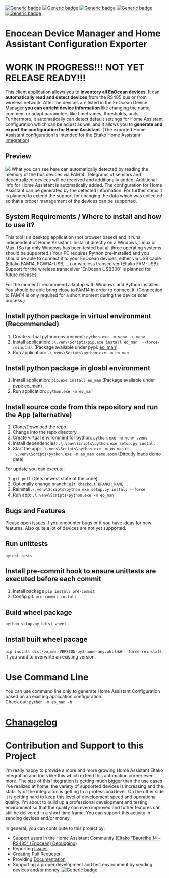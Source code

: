 [![Generic badge](https://img.shields.io/github/commit-activity/y/grimmpp/home-assistant-eltako.svg?style=flat&color=3498db)](https://github.com/grimmpp/home-assistant-eltako/commits/main)
[![Generic badge](https://img.shields.io/badge/Community-Forum-3498db.svg)](https://community.home-assistant.io/)
[![Generic badge](https://img.shields.io/badge/Community_Forum-Eltako_Integration_Debugging-3498db.svg)](https://community.home-assistant.io/t/eltako-baureihe-14-rs485-enocean-debugging/49712)
[![Generic badge](https://img.shields.io/badge/License-MIT-3498db.svg)](/LICENSE)
[![Generic badge](https://img.shields.io/badge/SUPPORT_THIS_PROJECT-PayPal.me-27ae60.svg)](https://paypal.me/grimmpp)

# Enocean Device Manager and Home Assistant Configuration Exporter

# WORK IN PROGRESS!!! NOT YET RELEASE READY!!!

This client application allows you to **inventory all EnOcean devices**. It can **automatically read and detect devices** from the RS485 bus or from wireless network. After the devices are listed in the EnOcean Device Manager **you can enricht device information** like changing the name, comment or adapt parameters like timeframes, thresholds, units, ... .
Furthermore, it automatically can detect default settings for Home Assistant configuration which can be adjust as well and it allows you to **generate and export the configuration for Home Assistant**. 
(The exported Home Assistant configuration is intended for the [Eltako Home Assistant Integration](https://github.com/grimmpp/home-assistant-eltako/))

## Preview
<img src="https://github.com/grimmpp/enocean-device-manager/blob/main/screenshot2.png" /> 
What you can see here can automatically detected by reading the memory of the bus devices via FAM14. Telegrams of sensors and decentralized devices will be received and additionally added. 
Additional info for Home Assistant is automatically added. The configuration for Home Assistant can be generated by the detected information.
For further steps it is planned to extend the support for changing the data which was collected so that a proper management of the devices can be supported.

## System Requirements / Where to install and how to use it?
This tool is a desktop application (not browser based) and it runs independent of Home Assistant. Install it directly on a Windows, Linux or Max. (So far only Windows has been tested but all three operating systems should be supported.) Your PC requires Python pre-installed and you should be able to connect it to your EnOcean devices, either via USB cable (Eltako FAM14, FGW14-USB, ...) or wireless transceiver (Eltako FAM-USB). Support for the wireless transceiver 'EnOcean USB300' is planned for future releases.

For the moment I recommend a laptop with Windows and Python installed. You should be able bring close to FAM14 in order to connect it. (Connection to FAM14 is only required for a short moment during the device scan process.)

## Install python package in virtual environment (Recommended)
1. Create virtual python environment: `python.exe -m venv .\.venv`
2. Install application: `.\.venv\Scripts\pip.exe install eo_man  --force-reinstall` (Package available under pypi: [eo_man](https://pypi.org/project/eo-man/))
3. Run application: `.\.venv\Scripts\python.exe -m eo_man`

## Install python package in gloabl environment
1. Install application: `pip.exe install eo_man` (Package available under pypi: [eo_man](https://pypi.org/project/eo-man/))
2. Run application: `python.exe -m eo_man`

## Install source code from this repository and run the App (alternative)
1. Clone/Download the repo.
2. Change into the repo directory.
3. Create virtual environment for python: `python.exe -m venv .venv`
4. Install dependencies: `.\.venv\Scripts\python.exe setup.py install`
5. Start the app: `.\.venv\Scripts\python.exe -m eo_man` or `.\.venv\Scripts\python.exe -m eo_man demo.eodm` (Directly loads demo data)

For update you can execute:
1. `git pull` (Gets newest state of the code)
2. Optionally change branch: `git checkout BRANCH_NAME`
3. Reinstall`.\.venv\Scripts\python.exe setup.py install --force`
4. Run app: `.\.venv\Scripts\python.exe -m eo_man`

## Bugs and Features 
Please open [issues](/issues) if you encounter bugs or if you have ideas for new features. Also quite a lot of devices are not yet supported.

## Run unittests
`pytest tests`

## Install pre-commit hook to ensure unittests are executed before each commit
1. Install package `pip install pre-commit`
2. Config git: `pre-commit install`

## Build wheel package
`python setup.py bdist_wheel`

## Install built wheel pacage
`pip install dist/eo_man-VERSION-py3-none-any.whl` use `--force-reinstall` if you want to overwrite an existing version.

# Use Command Line
You can use command line only to generate Home Assistant Configuration based on an existing application configuration. <br />
Check out: `python -m eo_man -h`

# [Chanagelog](https://github.com/grimmpp/enocean-device-manager/blob/main/changes.md)

# Contribution and Support to this Project
I'm really happy to provide a more and more growing Home Assistant Eltako Integration and tools like this which extend this automation corner even more. The size of this integration is getting much bigger than the use cases I've realized at home, the variety of supported devices is increasing and the stability of the integraiton is getting to a professional level. On the other side it is getting hard to keep this level of development speed and operational quality. I'm about to build up a professional development and testing environment so that the quality can even improved and futher features can still be delivered in a short time frame. You can support this activity in sending devices and/or money.

In general, you can contribute to this project by:
* Support users in the Home Assistant Community ([Eltako “Baureihe 14 – RS485” (Enocean) Debugging](https://community.home-assistant.io/t/eltako-baureihe-14-rs485-enocean-debugging))
* Reporting [Issues]([/issue](https://github.com/grimmpp/home-assistant-eltako/issues))
* Creating [Pull Requests](https://github.com/grimmpp/home-assistant-eltako/pulls)
* Providing [Documentation](https://github.com/grimmpp/home-assistant-eltako/tree/main/docs)
* Supporting a proper development and test environment by sending devices and/or money. [![Generic badge](https://img.shields.io/badge/SUPPORT_THIS_PROJECT-PayPal.me-27ae60.svg)](https://paypal.me/grimmpp)
